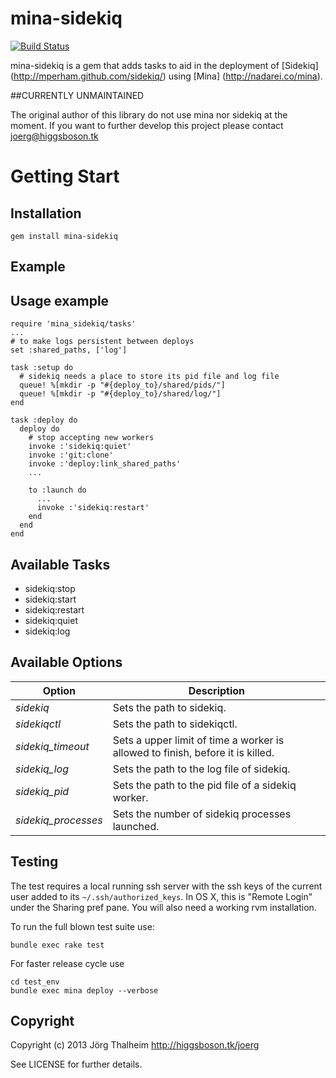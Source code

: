 mina-sidekiq
============

[![Build Status](https://travis-ci.org/Mic92/mina-sidekiq.png?branch=master)](https://travis-ci.org/Mic92/mina-sidekiq)

mina-sidekiq is a gem that adds tasks to aid in the deployment of [Sidekiq] (http://mperham.github.com/sidekiq/)
using [Mina] (http://nadarei.co/mina).

##CURRENTLY UNMAINTAINED

The original author of this library do not use mina nor sidekiq at the moment.
If you want to further develop this project please contact <joerg@higgsboson.tk>

# Getting Start

## Installation

    gem install mina-sidekiq

## Example

## Usage example

    require 'mina_sidekiq/tasks'
    ...
    # to make logs persistent between deploys
    set :shared_paths, ['log']

    task :setup do
      # sidekiq needs a place to store its pid file and log file
      queue! %[mkdir -p "#{deploy_to}/shared/pids/"]
      queue! %[mkdir -p "#{deploy_to}/shared/log/"]
    end

    task :deploy do
      deploy do
        # stop accepting new workers
        invoke :'sidekiq:quiet'
        invoke :'git:clone'
        invoke :'deploy:link_shared_paths'
        ...

        to :launch do
          ...
          invoke :'sidekiq:restart'
        end
      end
    end

## Available Tasks

* sidekiq:stop
* sidekiq:start
* sidekiq:restart
* sidekiq:quiet
* sidekiq:log

## Available Options

| Option              | Description                                                                    |
| ------------------- | ------------------------------------------------------------------------------ |
| *sidekiq*           | Sets the path to sidekiq.                                                      |
| *sidekiqctl*        | Sets the path to sidekiqctl.                                                   |
| *sidekiq\_timeout*  | Sets a upper limit of time a worker is allowed to finish, before it is killed. |
| *sidekiq\_log*      | Sets the path to the log file of sidekiq.                                      |
| *sidekiq\_pid*      | Sets the path to the pid file of a sidekiq worker.                             |
| *sidekiq_processes* | Sets the number of sidekiq processes launched.                                 |

## Testing

The test requires a local running ssh server with the ssh keys of the current
user added to its `~/.ssh/authorized_keys`. In OS X, this is "Remote Login"
under the Sharing pref pane. You will also need a working rvm installation.

To run the full blown test suite use:

    bundle exec rake test

For faster release cycle use

    cd test_env
    bundle exec mina deploy --verbose

## Copyright

Copyright (c) 2013 Jörg Thalheim http://higgsboson.tk/joerg

See LICENSE for further details.

